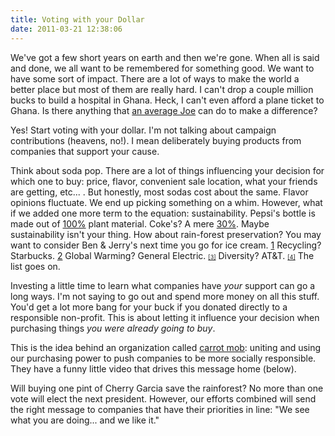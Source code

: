 ```yaml
---
title: Voting with your Dollar
date: 2011-03-21 12:38:06
---
```


We've got a few short years on earth and then we're gone. When all is said and done, we all want to be remembered for something good. We want to have some sort of impact. There are a lot of ways to make the world a better place but most of them are really hard. I can't drop a couple million bucks to build a hospital in Ghana. Heck, I can't even afford a plane ticket to Ghana. Is there anything that [an average Joe][1] can do to make a difference?

 [1]: http://bryanbraun.com/about/ "About Bryan Braun"

Yes! Start voting with your dollar. I'm not talking about campaign contributions (heavens, no!). I mean deliberately buying products from companies that support your cause.

Think about soda pop. There are a lot of things influencing your decision for which one to buy: price, flavor, convenient sale location, what your friends are getting, etc... . But honestly, most sodas cost about the same. Flavor opinions fluctuate. We end up picking something on a whim. However, what if we added one more term to the equation: sustainability. Pepsi's bottle is made out of <a href="http://www.escapistmagazine.com/news/view/108560-Pepsi-Will-Soon-Make-All-Bottles-from-Plants" target="_blank" rel="noopener noreferrer" title="Pepsi's 100% Plant Bottles">100%</a> plant material. Coke's? A mere <a href="http://www.csrwire.com/press_releases/22460-The-Coca-Cola-Company-Introduces-Innovative-Bottle-Made-From-Renewable-Recyclable-Plant-Based-Plastic" target="_blank" rel="noopener noreferrer" title="Coke bottles 30% Plant">30%</a>. Maybe sustainability isn't your thing. How about rain-forest preservation? You may want to consider Ben & Jerry's next time you go for ice cream. <a href="https://danielsethics.mgt.unm.edu/pdf/ben-and-jerry-case-.pdf" style="font-size: xx-small;" target="_blank" rel="noopener noreferrer" title="Ben & Jerrys Rainforest">[1]</a> Recycling? Starbucks. <a href="http://www.fool.com/investing/general/2009/01/09/fool-awards-most-socially-responsible-company.aspx" style="font-size: xx-small;" target="_blank" rel="noopener noreferrer" title="Starbucks Recycles">[2]</a> Global Warming? General Electric. <a href="https://www.thestreet.com/slideshow/12818058/1/10-socially-responsible-companies.html" style="font-size: xx-small;" target="_blank" rel="noopener noreferrer" title="GE against Global Warming">[3]</a> Diversity? AT&T. <a href="https://www.thestreet.com/slideshow/12818058/1/10-socially-responsible-companies.html" style="font-size: xx-small;" target="_blank" rel="noopener noreferrer" title="AT&T and Diversity">[4]</a> The list goes on.

Investing a little time to learn what companies have *your* support can go a long ways. I'm not saying to go out and spend more money on all this stuff. You'd get a lot more bang for your buck if you donated directly to a responsible non-profit. This is about letting it influence your decision when purchasing things *you were already going to buy*.

This is the idea behind an organization called [carrot mob][2]: uniting and using our purchasing power to push companies to be more socially responsible. They have a funny little video that drives this message home (below).

 [2]: http://carrotmob.org/ "Carrot Mob"

<p style="text-align: center;">
</p>

Will buying one pint of Cherry Garcia save the rainforest? No more than one vote will elect the next president. However, our efforts combined will send the right message to companies that have their priorities in line: "We see what you are doing... and we like it."

